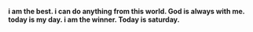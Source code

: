 **i am the best. i can do anything from this world.
God is always with me. today is my day. i am the winner.
Today is saturday.**

